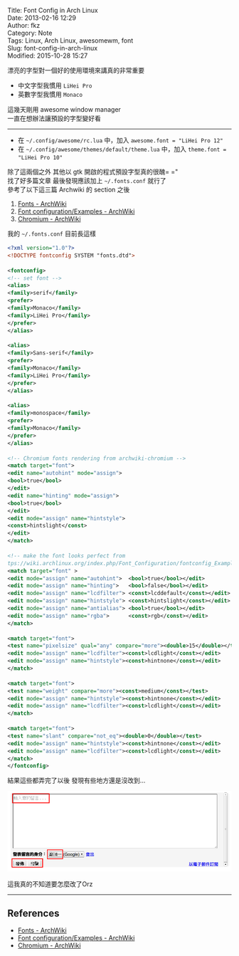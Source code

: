 Title: Font Config in Arch Linux  
Date: 2013-02-16 12:29  
Author: fkz  
Category: Note  
Tags: Linux, Arch Linux, awesomewm, font  
Slug: font-config-in-arch-linux  
Modified: 2015-10-28 15:27  
  
  
漂亮的字型對一個好的使用環境來講真的非常重要  
  
+ 中文字型我慣用 `LiHei Pro`  
+ 英數字型我慣用 `Monaco`  
  
這幾天剛用 awesome window manager  
一直在想辦法讓預設的字型變好看  
  
---  
  
+ 在 `~/.config/awesome/rc.lua` 中，加入 `awesome.font = "LiHei Pro 12"`  
+ 在 `~/.config/awesome/themes/default/theme.lua` 中，加入 `theme.font = "LiHei Pro 10"`  
  
除了這兩個之外 其他以 gtk 開啟的程式預設字型真的很醜= ="  
找了好多篇文章 最後發現應該加上 `~/.fonts.conf` 就行了  
參考了以下這三篇 Archwiki 的 section 之後  
  
1. [Fonts - ArchWiki](https://wiki.archlinux.org/index.php/Fonts#Fallback_font_order_with_X11)  
2. [Font configuration/Examples - ArchWiki](https://wiki.archlinux.org/index.php/Font_configuration/Examples)  
3. [Chromium - ArchWiki](https://wiki.archlinux.org/index.php/Chromium#Font_Rendering)  
  
我的 `~/.fonts.conf` 目前長這樣  
  
```xml  
<?xml version="1.0"?>  
<!DOCTYPE fontconfig SYSTEM "fonts.dtd">  
  
<fontconfig>  
<!-- set font -->  
<alias>  
<family>serif</family>  
<prefer>  
<family>Monaco</family>  
<family>LiHei Pro</family>  
</prefer>  
</alias>  
  
<alias>  
<family>Sans-serif</family>  
<prefer>  
<family>Monaco</family>  
<family>LiHei Pro</family>  
</prefer>  
</alias>  
  
<alias>  
<family>monospace</family>  
<prefer>  
<family>Monaco</family>  
</prefer>  
</alias>  
  
<!-- Chromium fonts rendering from archwiki-chromium -->  
<match target="font">  
<edit name="autohint" mode="assign">  
<bool>true</bool>  
</edit>  
<edit name="hinting" mode="assign">  
<bool>true</bool>  
</edit>  
<edit mode="assign" name="hintstyle">  
<const>hintslight</const>  
</edit>  
</match>  
  
<!-- make the font looks perfect from  
tps://wiki.archlinux.org/index.php/Font_Configuration/fontconfig_Examples -->  
<match target="font" >  
<edit mode="assign" name="autohint">  <bool>true</bool></edit>  
<edit mode="assign" name="hinting">   <bool>false</bool></edit>  
<edit mode="assign" name="lcdfilter"> <const>lcddefault</const></edit>  
<edit mode="assign" name="hintstyle"> <const>hintslight</const></edit>  
<edit mode="assign" name="antialias"> <bool>true</bool></edit>  
<edit mode="assign" name="rgba">      <const>rgb</const></edit>  
</match>  
  
<match target="font">  
<test name="pixelsize" qual="any" compare="more"><double>15</double></test>  
<edit mode="assign" name="lcdfilter"><const>lcdlight</const></edit>  
<edit mode="assign" name="hintstyle"><const>hintnone</const></edit>  
</match>  
  
<match target="font">  
<test name="weight" compare="more"><const>medium</const></test>  
<edit mode="assign" name="hintstyle"><const>hintnone</const></edit>  
<edit mode="assign" name="lcdfilter"><const>lcdlight</const></edit>  
</match>  
  
<match target="font">  
<test name="slant" compare="not_eq"><double>0</double></test>  
<edit mode="assign" name="hintstyle"><const>hintnone</const></edit>  
<edit mode="assign" name="lcdfilter"><const>lcdlight</const></edit>  
</match>  
</fontconfig>  
```  
  
結果這些都弄完了以後 發現有些地方還是沒改到...  
  
![Error](/files/font-config-in-arch-linux/error.png)  
  
這我真的不知道要怎麼改了Orz  
  
---  
  
## References  
  
+ [Fonts - ArchWiki](https://wiki.archlinux.org/index.php/Fonts#Fallback_font_order_with_X11)  
+ [Font configuration/Examples - ArchWiki](https://wiki.archlinux.org/index.php/Font_configuration/Examples)  
+ [Chromium - ArchWiki](https://wiki.archlinux.org/index.php/Chromium#Font_Rendering)  
